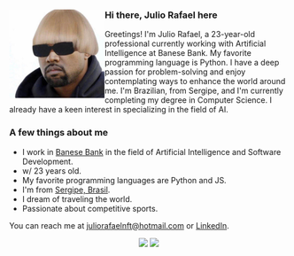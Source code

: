 <div>
  <img align="left" height="160px" src="pfp.jpg" alt="Profile picture">
  <h3>Hi there, Julio Rafael here</h3>
  Greetings! I'm Julio Rafael, a 23-year-old professional currently working with Artificial Intelligence at Banese Bank. My favorite programming language is Python. I have a deep passion for problem-solving and enjoy contemplating ways to enhance the world around me. I'm Brazilian, from Sergipe, and I'm currently completing my degree in Computer Science. I already have a keen interest in specializing in the field of AI.
  <br>
</div>
  
### A few things about me

  - I work in [Banese Bank](https://www.banese.com.br) in the field of Artificial Intelligence and Software Development.
  - w/ 23 years old.
  - My favorite programming languages are Python and JS.
  - I'm from [Sergipe, Brasil](https://pt.wikipedia.org/wiki/Sergipe).
  - I dream of traveling the world.
  - Passionate about competitive sports.

You can reach me at juliorafaelnft@hotmail.com or [LinkedIn](https://www.linkedin.com/in/julio-rafael-souza/).
<div align="center" >
<img width="440px" src="https://github-readme-stats-five-rosy-65.vercel.app/api?username=JulioRaf4&show_icons=true&theme=prussian&hide_border=true&bg_color=00000000&show=reviews,discussions_started,discussions_answered,prs_merged,prs_merged_percentage&line_height=19&include_all_commits=true">
<img width="300px" src="https://github-readme-stats.vercel.app/api/top-langs/?username=JulioRaf4&layout=compact&theme=prussian">
  
</div>
